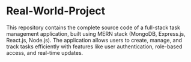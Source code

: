 # Real-World-Project
This repository contains the complete source code of a full-stack task management application, built using MERN stack (MongoDB, Express.js, React.js, Node.js). The application allows users to create, manage, and track tasks efficiently with features like user authentication, role-based access, and real-time updates.
